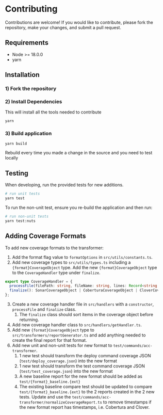 # Contributing

Contributions are welcome! If you would like to contribute, please fork the repository, make your changes, and submit a pull request.

## Requirements

- Node >= 18.0.0
- yarn

## Installation

### 1) Fork the repository

### 2) Install Dependencies

This will install all the tools needed to contribute

```bash
yarn
```

### 3) Build application

```bash
yarn build
```

Rebuild every time you made a change in the source and you need to test locally

## Testing

When developing, run the provided tests for new additions.

```bash
# run unit tests
yarn test
```

To run the non-unit test, ensure you re-build the application and then run:

```bash
# run non-unit tests
yarn test:nuts
```

## Adding Coverage Formats

To add new coverage formats to the transformer:

1. Add the format flag value to `formatOptions` in `src/utils/constants.ts`.
2. Add new coverage types to `src/utils/types.ts` including a `{format}CoverageObject` type. Add the new `{format}CoverageObject` type to the `CoverageHandler` type under `finalize`.

```typescript
export type CoverageHandler = {
  processFile(filePath: string, fileName: string, lines: Record<string, number>): void;
  finalize(): SonarCoverageObject | CoberturaCoverageObject | CloverCoverageObject | LcovCoverageObject;
};
```

3. Create a new coverage handler file in `src/handlers` with a `constructor`, `processFile` and `finalize` class.
   1. The `finalize` class should sort items in the coverage object before returning.
4. Add new coverage handler class to `src/handlers/getHandler.ts`.
5. Add new `{format}CoverageObject` type to `src/transformers/reportGenerator.ts` and add anything needed to create the final report for that format.
6. Add new unit and non-unit tests for new format to `test/commands/acc-transformer`.
   1. 1 new test should transform the deploy command coverage JSON (`test/deploy_coverage.json`) into the new format
   2. 1 new test should transform the test command coverage JSON (`test/test_coverage.json`) into the new format
   3. A new baseline report for the new format should be added as `test/{format}_baseline.{ext}`
   4. The existing baseline compare test should be updated to compare `test/{format}_baseline.{ext}` to the 2 reports created in the 2 new tests. Update and use the `test/commands/acc-transformer/normalizeCoverageReport.ts` to remove timestamps if the new format report has timestamps, i.e. Cobertura and Clover.

